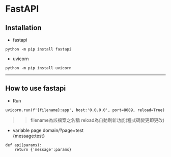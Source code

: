 # FastAPI

## Installation
- fastapi
```
python -m pip install fastapi
```
- uvicorn
```
python -m pip install uvicorn
```
--------------------------------------------------
## How to use fastapi
- Run
```
uvicorn.run(f'{filename}:app', host:'0.0.0.0', port=8089, reload=True)
```
>> filename為該檔案之名稱   reload為自動刷新功能(程式碼變更即更改)
- variable page
domain/?page=test  
{message:test}  
```
def api(params):
    return {'message':params}
```

